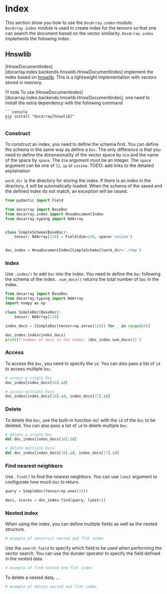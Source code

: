 # Index
This section show you how to use the `DocArray.index` module. `DocArray.index` module is used to create index for the tensors so that one can search the document based on the vector similarity. `DocArray.index` implements the following index.

## Hnswlib

[HnswDocumentIndex][docarray.index.backends.hnswlib.HnswDocumentIndex] implement the index based on [hnswlib](https://github.com/nmslib/hnswlib). This is a lightweight implementation with vectors stored in memory.

!!! note
    To use [HnswDocumentIndex][docarray.index.backends.hnswlib.HnswDocumentIndex], one need to install the extra dependency with the following command

    ```console
    pip install "docarray[hnswlib]"
    ```

### Construct
To construct an index, you need to define the schema first. You can define the schema in the same way as define a `Doc`. The only difference is that you need to define the dimensionality of the vector space by `dim` and the name of the space by `space`. The `dim` argument must be an integer. The `space` argument can be one of `l2`, `ip` or `cosine`. TODO: add links to the detailed explaination

`work_dir` is the directory for storing the index. If there is an index in the directory, it will be automatically loaded. When the schema of the saved and the defined index do not match, an exception will be raised.

```python
from pydantic import Field

from docarray import BaseDoc
from docarray.index import HnswDocumentIndex
from docarray.typing import NdArray


class SimpleSchema(BaseDoc):
    tensor: NdArray[128] = Field(dim=128, space='cosine')


doc_index = HnswDocumentIndex[SimpleSchema](work_dir='./tmp')
```

### Index
Use `.index()` to add `Doc` into the index. You need to define the `Doc` following the schema of the index. `.num_docs()` returns the total number of `Doc` in the index.

```python
from docarray import BaseDoc
from docarray.typing import NdArray
import numpy as np

class SimpleDoc(BaseDoc):
    tensor: NdArray[128]

index_docs = [SimpleDoc(tensor=np.zeros(128)) for _ in range(64)]

doc_index.index(index_docs)
print(f'number of docs in the index: {doc_index.num_docs()}')
```

### Access
To access the `Doc`, you need to specify the `id`. You can also pass a list of `id` to access multiple `Doc`.

```python
# access a single Doc
doc_index[index_docs[16].id]

# access multiple Docs
doc_index[index_docs[16].id, index_docs[17].id]
```

### Delete
To delete the `Doc`, use the built-in function `del` with the `id` of the `Doc` to be deleted. You can also pass a list of `id` to delete multiple `Doc`.

```python
# delete a single Doc
del doc_index[index_docs[16].id]

# delete multiple Docs
del doc_index[index_docs[16].id, index_docs[17].id]
```

### Find nearest neighbors
Use `.find()` to find the nearest neighbors. You can use `limit` argument to configurate how much `Doc` to return.

```python
query = SimpleDoc(tensor=np.ones(10))

docs, scores = doc_index.find(query, limit=5)
```

### Nested index
When using the index, you can define multiple fields as well as the nested structure. 

```python
# example of construct nested and flat index
```

Use the `search_field` to specify which field to be used when performing the vector search. You can use the dunder operator to specify the field defined in the nested data.

```python
# example of find nested and flat index
```

To delete a nested data, ...

```python
# example of delete nested and flat index
```